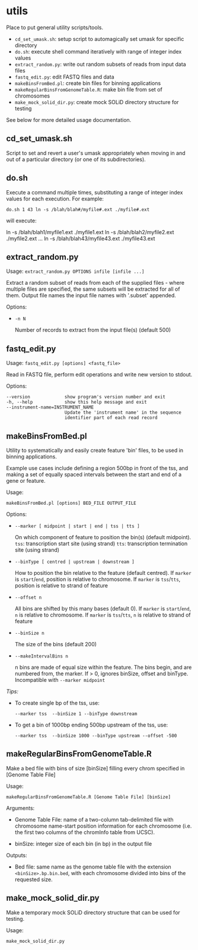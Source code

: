 utils
=====

Place to put general utility scripts/tools.

 *  `cd_set_umask.sh`: setup script to automagically set umask for specific directory
 *  `do.sh`: execute shell command iteratively with range of integer index values
 *  `extract_random.py`: write out random subsets of reads from input data files
 *  `fastq_edit.py`: edit FASTQ files and data
 *  `makeBinsFromBed.pl`: create bin files for binning applications
 *  `makeRegularBinsFromGenomeTable.R`: make bin file from set of chromosomes
 *  `make_mock_solid_dir.py`: create mock SOLiD directory structure for testing

See below for more detailed usage documentation.

cd_set_umask.sh
---------------
Script to set and revert a user's umask appropriately when moving in and out of a
particular directory (or one of its subdirectories).

do.sh
-----
Execute a command multiple times, substituting a range of integer index
values for each execution. For example:

    do.sh 1 43 ln -s /blah/blah#/myfile#.ext ./myfile#.ext

will execute:

ln -s /blah/blah1/myfile1.ext ./myfile1.ext
ln -s /blah/blah2/myfile2.ext ./myfile2.ext
...
ln -s /blah/blah43/myfile43.ext ./myfile43.ext

extract_random.py
-----------------

Usage: `extract_random.py OPTIONS infile [infile ...]`

Extract a random subset of reads from each of the supplied files - where
multiple files are specified, the same subsets will be extracted for all of
them. Output file names the input file names with '.subset' appended.

Options:

  * `-n N`

    Number of records to extract from the input file(s) (default 500)

fastq_edit.py
-------------

Usage: `fastq_edit.py [options] <fastq_file>`

Read in FASTQ file, perform edit operations and write new version to stdout.

Options:

    --version             show program's version number and exit
    -h, --help            show this help message and exit
    --instrument-name=INSTRUMENT_NAME
                          Update the 'instrument name' in the sequence
                          identifier part of each read record

makeBinsFromBed.pl
------------------
Utility to systematically and easily create feature 'bin' files, to be used in
binning applications.

Example use cases include defining a region 500bp in front of the tss, and making a
set of equally spaced intervals between the start and end of a gene or feature.

Usage:

    makeBinsFromBed.pl [options] BED_FILE OUTPUT_FILE

Options:

 *  `--marker [ midpoint | start | end | tss | tts ]`

    On which component of feature to position the bin(s) (default midpoint).
    `tss`: transcription start site (using strand)
    `tts`: transcription termination site (using strand)

 * `--binType [ centred | upstream | downstream ]`

    How to position the bin relative to the feature (default centred).
    If `marker` is `start`/`end`, position is relative to chromosome.
    If `marker` is `tss`/`tts`, position is relative to strand of feature

 *  `--offset n`

    All bins are shifted by this many bases (default 0).
    If `marker` is `start`/`end`, `n` is relative to chromosome.
    If `marker` is `tss`/`tts`, `n` is relative to strand of feature

 *  `--binSize n`

    The size of the bins (default 200)

 *  `--makeIntervalBins n`

    n bins are made of equal size within the feature.
    The bins begin, and are numbered from, the marker.
    If > 0, ignores binSize, offset and binType.
    Incompatible with `--marker midpoint`

*Tips:*

 *  To create single bp of the tss, use:

        --marker tss  --binSize 1 --binType downstream

 *  To get a bin of 1000bp ending 500bp upstream of the tss, use:

        --marker tss  --binSize 1000 --binType upstream --offset -500


makeRegularBinsFromGenomeTable.R
--------------------------------
Make a bed file with bins of size [binSize] filling every chrom specified in [Genome Table File]

Usage:

    makeRegularBinsFromGenomeTable.R [Genome Table File] [binSize]

Arguments:

 *  Genome Table File: name of a two-column tab-delimited file with chromosome name-start position
    information for each chromosome (i.e. the first two columns of the chromInfo table from UCSC).

 *  binSize: integer size of each bin (in bp) in the output file

Outputs:

 *  Bed file: same name as the genome table file with the extension `<binSize>.bp.bin.bed`,
    with each chromosome divided into bins of the requested size.


make_mock_solid_dir.py
----------------------
Make a temporary mock SOLiD directory structure that can be used for testing.

Usage:

    make_mock_solid_dir.py
